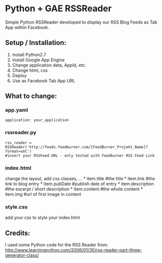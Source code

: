 Python + GAE RSSReader
=============

Simple Python RSSReader developed to display our RSS Blog Feeds as Tab App within Facebook.


Setup / Installation:
-------------------
1. Install Python2.7
2. Install Google App Engine
3. Change application data, AppId, etc.
4. Change html, css
5. Deploy
6. Use as Facebook Tab App URL


What to change:
---------------
### app.yaml
    application: your_application

### rssreader.py
    rss_reader = RSSReader('http://feeds.feedburner.com/[FeedBurner_Projekt_Name]?format=xml')
    #insert your RSSFeed URL - only tested with Feedburner RSS Feed Link

### index.html
change the layout, add css classes, ...
    * item.title #the title
    * item.link #the link to blog entry
    * item.pubDate #publish date of entry
    * item.description #the excerpt / short description
    * item.content #the whole content
    * item.img #url of first image in content

### style.css
add your css to style your index.html


Credits:
--------
I used some Python code for the RSS Reader from: http://www.learningpython.com/2006/01/30/rss-reader-part-three-generator-class/
